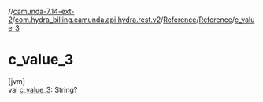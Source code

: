 //[camunda-7.14-ext-2](../../../../index.md)/[com.hydra_billing.camunda.api.hydra.rest.v2](../../index.md)/[Reference](../index.md)/[Reference](index.md)/[c_value_3](c_value_3.md)

# c_value_3

[jvm]\
val [c_value_3](c_value_3.md): String?
